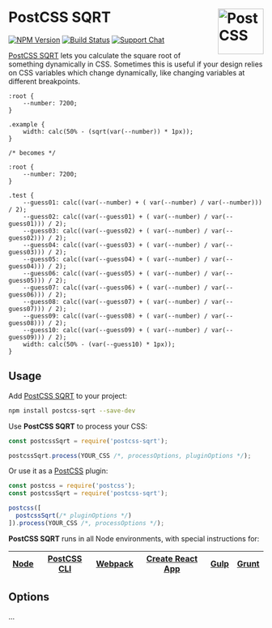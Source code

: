 # PostCSS SQRT [<img src="https://postcss.github.io/postcss/logo.svg" alt="PostCSS" width="90" height="90" align="right">][postcss]

[![NPM Version][npm-img]][npm-url]
[![Build Status][cli-img]][cli-url]
[![Support Chat][git-img]][git-url]

[PostCSS SQRT] lets you calculate the square root of something dynamically in CSS. Sometimes this is useful if your design relies on CSS variables which change dynamically, like changing variables at different breakpoints.

```pcss
:root {
	--number: 7200;
}

.example {
	width: calc(50% - (sqrt(var(--number)) * 1px));
}

/* becomes */

:root {
	--number: 7200;
}

.test {
	--guess01: calc((var(--number) + ( var(--number) / var(--number))) / 2);
	--guess02: calc((var(--guess01) + ( var(--number) / var(--guess01))) / 2);
	--guess03: calc((var(--guess02) + ( var(--number) / var(--guess02))) / 2);
	--guess04: calc((var(--guess03) + ( var(--number) / var(--guess03))) / 2);
	--guess05: calc((var(--guess04) + ( var(--number) / var(--guess04))) / 2);
	--guess06: calc((var(--guess05) + ( var(--number) / var(--guess05))) / 2);
	--guess07: calc((var(--guess06) + ( var(--number) / var(--guess06))) / 2);
	--guess08: calc((var(--guess07) + ( var(--number) / var(--guess07))) / 2);
	--guess09: calc((var(--guess08) + ( var(--number) / var(--guess08))) / 2);
	--guess10: calc((var(--guess09) + ( var(--number) / var(--guess09))) / 2);
	width: calc(50% - (var(--guess10) * 1px));
}
```

## Usage

Add [PostCSS SQRT] to your project:

```bash
npm install postcss-sqrt --save-dev
```

Use **PostCSS SQRT** to process your CSS:

```js
const postcssSqrt = require('postcss-sqrt');

postcssSqrt.process(YOUR_CSS /*, processOptions, pluginOptions */);
```

Or use it as a [PostCSS] plugin:

```js
const postcss = require('postcss');
const postcssSqrt = require('postcss-sqrt');

postcss([
  postcssSqrt(/* pluginOptions */)
]).process(YOUR_CSS /*, processOptions */);
```

**PostCSS SQRT** runs in all Node environments, with special instructions for:

| [Node](INSTALL.md#node) | [PostCSS CLI](INSTALL.md#postcss-cli) | [Webpack](INSTALL.md#webpack) | [Create React App](INSTALL.md#create-react-app) | [Gulp](INSTALL.md#gulp) | [Grunt](INSTALL.md#grunt) |
| ----------------------- | ------------------------------------- | ----------------------------- | ----------------------------------------------- | ----------------------- | ------------------------- |

## Options

...

[cli-img]: https://img.shields.io/travis/limitlessloop/postcss-sqrt/master.svg
[cli-url]: https://travis-ci.org/limitlessloop/postcss-sqrt
[git-img]: https://img.shields.io/badge/support-chat-blue.svg
[git-url]: https://gitter.im/postcss/postcss
[npm-img]: https://img.shields.io/npm/v/postcss-sqrt.svg
[npm-url]: https://www.npmjs.com/package/postcss-sqrt

[PostCSS]: https://github.com/postcss/postcss
[PostCSS SQRT]: https://github.com/limitlessloop/postcss-sqrt
